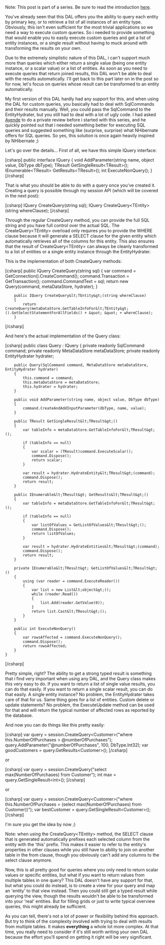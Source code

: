 Note: This post is part of a series.  Be sure to read the introduction <a href="http://davybrion.com/blog/2009/08/build-your-own-data-access-layer-series/">here</a>.

You've already seen that this DAL offers you the ability to query each entity by primary key, or to retrieve a list of all instances of an entity type.  Obviously, this isn't even sufficient for the most trivial applications so we need a way to execute custom queries.  So i needed to provide something that would enable you to easily execute custom queries and get a list of entity instances, or a single result without having to muck around with transforming the results on your own.  

Due to the extremely simplistic nature of this DAL, i can't support much more than queries which either return a single value (being one entity instance, or a scalar value) or a list of entities.  As soon as you need to execute queries that return joined results, this DAL won't be able to deal with the results automatically.  I'll get back to this part later on in the post so for now, let's focus on queries whose result can be transformed to an entity automatically.

My first version of this DAL hardly had any support for this, and when using the DAL for custom queries, you basically had to deal with SqlCommands and their results manually.  Well, you could pass the SqlCommand to the EntityHydrater, but you still had to deal with a lot of ugly code.  I had asked <a href="http://ayende.com/blog/">Ayende</a> to do a private review before i started with this series, and he quickly pointed out that i needed something better for executing SQL queries and suggested something like (surprise, surprise) what NHibernate offers for SQL queries.  So yes, this solution is once again heavily inspired by NHibernate ;)

Let's go over the details... First of all, we have this simple IQuery interface:

<div>
[csharp]
    public interface IQuery
    {
        void AddParameter(string name, object value, DbType dbType);
        TResult GetSingleResult&lt;TResult&gt;();
        IEnumerable&lt;TResult&gt; GetResults&lt;TResult&gt;();
        int ExecuteNonQuery();
    }
[/csharp]
</div>

That is what you should be able to do with a query once you've created it.  Creating a query is possible through my session API (which will be covered in the next post):

<div>
[csharp]
        IQuery CreateQuery(string sql);
        IQuery CreateQuery&lt;TEntity&gt;(string whereClause);
[/csharp]
</div>

Through the regular CreateQuery method, you can provide the full SQL string and you have full control over the actual SQL.  The CreateQuery&lt;TEntity&gt; overload only requires you to provide the WHERE clause because it will generate a SELECT clause for the given entity which automatically retrieves all of the columns for this entity.  This also ensures that the result of CreateQuery&lt;TEntity&gt; can always be cleanly transformed to a list of entities or a single entity instance through the EntityHydrater.

This is the implementation of both CreateQuery methods:

<div>
[csharp]
        public IQuery CreateQuery(string sql)
        {
            var command = GetConnection().CreateCommand();
            command.Transaction = GetTransaction();
            command.CommandText = sql;
            return new Query(command, metaDataStore, hydrater);
        }
 
        public IQuery CreateQuery&lt;TEntity&gt;(string whereClause)
        {
            return CreateQuery(metaDataStore.GetTableInfoFor&lt;TEntity&gt;().GetSelectStatementForAllFields() + &quot; &quot; + whereClause);
        }
[/csharp]
</div>

And here's the actual implementation of the Query class:

<div>
[csharp]
    public class Query : IQuery
    {
        private readonly SqlCommand command;
        private readonly MetaDataStore metaDataStore;
        private readonly EntityHydrater hydrater;
 
        public Query(SqlCommand command, MetaDataStore metaDataStore, EntityHydrater hydrater)
        {
            this.command = command;
            this.metaDataStore = metaDataStore;
            this.hydrater = hydrater;
        }
 
        public void AddParameter(string name, object value, DbType dbType)
        {
            command.CreateAndAddInputParameter(dbType, name, value);
        }
 
        public TResult GetSingleResult&lt;TResult&gt;()
        {
            var tableInfo = metaDataStore.GetTableInfoFor&lt;TResult&gt;();
 
            if (tableInfo == null)
            {
                var scalar = (TResult)command.ExecuteScalar();
                command.Dispose();
                return scalar;
            }
 
            var result = hydrater.HydrateEntity&lt;TResult&gt;(command);
            command.Dispose();
            return result;
        }
 
        public IEnumerable&lt;TResult&gt; GetResults&lt;TResult&gt;()
        {
            var tableInfo = metaDataStore.GetTableInfoFor&lt;TResult&gt;();
 
            if (tableInfo == null)
            {
                var listOfValues = GetListOfValues&lt;TResult&gt;();
                command.Dispose();
                return listOfValues;
            }
 
            var result = hydrater.HydrateEntities&lt;TResult&gt;(command);
            command.Dispose();
            return result;
        }
 
        private IEnumerable&lt;TResult&gt; GetListOfValues&lt;TResult&gt;()
        {
            using (var reader = command.ExecuteReader())
            {
                var list = new List&lt;object&gt;();
                while (reader.Read())
                {
                    list.Add(reader.GetValue(0));
                }
                return list.Cast&lt;TResult&gt;();
            }
        }
 
        public int ExecuteNonQuery()
        {
            var rowsAffected = command.ExecuteNonQuery();
            command.Dispose();
            return rowsAffected;
        }
    }
[/csharp]
</div>

Pretty simple, right? The ability to get a strong typed result is something that i find very important when using any DAL, and the Query class makes this very easy to do.  If you want to return a list of single value results, you can do that easily.  If you want to return a single scalar result, you can do that easily.  A single entity instance? No problem, the EntityHydrater takes care of that for us.  Same thing goes for a list of entities.  Custom delete or update statements? No problem, the ExecuteUpdate method can be used for that and will return the typical number of affected rows as reported by the database.

And now you can do things like this pretty easily:

<div>
[csharp]
            var query = session.CreateQuery&lt;Customer&gt;(&quot;where this.NumberOfPurchases &gt; @numberOfPurchases&quot;);
            query.AddParameter(&quot;@numberOfPurchases&quot;, 100, DbType.Int32);
            var goodCustomers = query.GetResults&lt;Customer&gt;();
[/csharp]
</div>

or

<div>
[csharp]
            var query = session.CreateQuery(&quot;select max(NumberOfPurchases) from Customer&quot;);
            int max = query.GetSingleResult&lt;int&gt;();
[/csharp]
</div>

or

<div>
[csharp]
            var query = session.CreateQuery&lt;Customer&gt;(&quot;where this.NumberOfPurchases = (select max(NumberOfPurchases) from Customer))&quot;);
            var bestCustomer = query.GetSingleResult&lt;Customer&gt;();
[/csharp]
</div>

I'm sure you get the idea by now ;)

Note: when using the CreateQuery&lt;TEntity&gt; method, the SELECT clause that is generated automatically prefixes each selected column from the entity with the 'this' prefix.  This makes it easier to refer to the entity's properties in other clauses while you still have to ability to join on another table in the from clause, though you obviously can't add any columns to the select clause anymore. 

Now, this is all pretty good for queries where you only need to return scalar values or specific entities, but what if you want to return values from multiple tables in one query? This DAL doesn't have any support for that, but what you could do instead, is to create a view for your query and map an 'entity' to that view instead.  Then you could still get a typed result while querying the view, though the results wouldn't be able to be transformed into your 'real' entities.  But for filling grids or just to write typical overview queries, this might already be sufficient. 

As you can tell, there's not a lot of power or flexibility behind this approach.  But try to think of the complexity involved with trying to deal with results from multiple tables.  It makes <strong>everything</strong> a whole lot more complex.  At that time, you really need to consider if it's still worth writing your own DAL because the effort you'll spend on getting it right will be very significant.  